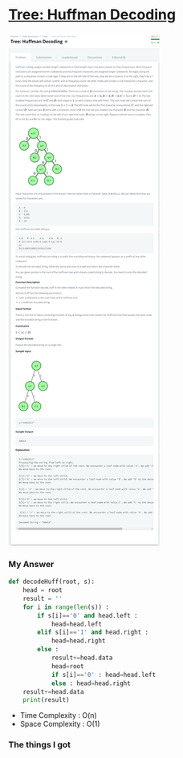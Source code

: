 # [Tree: Huffman Decoding](https://www.hackerrank.com/challenges/tree-huffman-decoding/problem)

![image](Problem.png)



### My Answer

```python
def decodeHuff(root, s):
    head = root
    result = ''
    for i in range(len(s)) : 
        if s[i]=='0' and head.left : 
            head=head.left
        elif s[i]=='1' and head.right : 
            head=head.right
        else : 
            result+=head.data
            head=root
            if s[i]=='0' : head=head.left
            else : head=head.right
    result+=head.data
    print(result)
```

* Time Complexity : O(n)
* Space Complexity : O(1)



### The things I got
